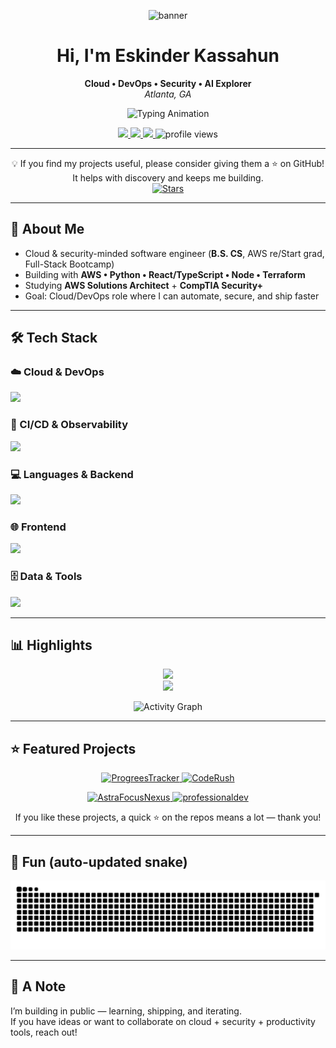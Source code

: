 <!-- Animated banner -->
<p align="center">
  <img src="https://capsule-render.vercel.app/api?type=waving&height=200&color=0:00e5ff,100:7c4dff&text=Eskinder%20Kassahun&fontSize=40&fontColor=ffffff&animation=fadeIn" alt="banner" />
</p>

<h1 align="center">Hi, I'm Eskinder Kassahun</h1>
<p align="center">
  <b>Cloud • DevOps • Security • AI Explorer</b><br/>
  <i>Atlanta, GA</i>
</p>

<!-- Typing animation -->
<p align="center">
  <img src="https://readme-typing-svg.demolab.com?font=Fira+Code&size=22&pause=1200&color=00E5FF&center=true&vCenter=true&width=700&lines=Cloud+Engineer;DevOps+Engineer;AI+Security+Explorer;Full+Stack+Developer" alt="Typing Animation" />
</p>

<!-- Social -->
<p align="center">
  <a href="https://linkedin.com/in/eskinder-kassahun">
    <img src="https://img.shields.io/badge/LinkedIn-0077B5?logo=linkedin&logoColor=white&style=for-the-badge" />
  </a>
  <a href="mailto:eskewabe185@gmail.com">
    <img src="https://img.shields.io/badge/Email-D14836?logo=gmail&logoColor=white&style=for-the-badge" />
  </a>
  <a href="https://eskinder185.github.io/eportfolio">
    <img src="https://img.shields.io/badge/Portfolio-14f195?style=for-the-badge&logo=vercel&logoColor=white" />
  </a>
  <img src="https://komarev.com/ghpvc/?username=Eskinder185&style=for-the-badge&color=00e5ff" alt="profile views"/>
</p>

---

<p align="center">
  💡 If you find my projects useful, please consider giving them a ⭐ on GitHub!  
  It helps with discovery and keeps me building.
  <br/>
  <a href="https://github.com/Eskinder185?tab=repositories">
    <img src="https://img.shields.io/github/stars/Eskinder185?style=social" alt="Stars" />
  </a>
</p>

---

## 👋 About Me
- Cloud & security-minded software engineer (**B.S. CS**, AWS re/Start grad, Full-Stack Bootcamp)
- Building with **AWS • Python • React/TypeScript • Node • Terraform**
- Studying **AWS Solutions Architect** + **CompTIA Security+**
- Goal: Cloud/DevOps role where I can automate, secure, and ship faster

---

## 🛠 Tech Stack
### ☁️ Cloud & DevOps
<p><img src="https://skillicons.dev/icons?i=aws,terraform,docker,kubernetes,linux" /></p>

### 🧪 CI/CD & Observability
<p><img src="https://skillicons.dev/icons?i=githubactions,bash,prometheus,grafana" /></p>

### 💻 Languages & Backend
<p><img src="https://skillicons.dev/icons?i=python,nodejs,express,java,cpp" /></p>

### 🌐 Frontend
<p><img src="https://skillicons.dev/icons?i=react,typescript,html,css" /></p>

### 🗄️ Data & Tools
<p><img src="https://skillicons.dev/icons?i=mongodb,postgres,git,postman" /></p>

---

## 📊 Highlights
<div align="center">
  <img src="https://streak-stats.demolab.com?user=Eskinder185&theme=tokyonight&hide_border=true" height="165" />
</div>

<div align="center">
  <img src="https://github-readme-stats.vercel.app/api/top-langs/?username=Eskinder185&layout=compact&theme=tokyonight&cache_seconds=86400" height="165" />
</div>

<!-- Activity graph -->
<p align="center">
  <img src="https://github-readme-activity-graph.vercel.app/graph?username=Eskinder185&bg_color=0d1117&color=00e5ff&line=7c4dff&point=14f195&area=true&hide_border=true" alt="Activity Graph" />
</p>

---

## ⭐ Featured Projects

<p align="center">
  <a href="https://eskinder185.github.io/ProgreesTracker/" title="ProgreesTracker — live demo">
    <img alt="ProgreesTracker" src="https://github-readme-stats.vercel.app/api/pin/?username=Eskinder185&repo=ProgreesTracker&theme=tokyonight" />
  </a>
  <a href="https://eskinder185.github.io/CodeRush/" title="CodeRush — live demo">
    <img alt="CodeRush" src="https://github-readme-stats.vercel.app/api/pin/?username=Eskinder185&repo=CodeRush&theme=tokyonight" />
  </a>
</p>

<p align="center">
  <a href="https://eskinder185.github.io/AstraFocusNexus/" title="AstraFocusNexus — live demo">
    <img alt="AstraFocusNexus" src="https://github-readme-stats.vercel.app/api/pin/?username=Eskinder185&repo=AstraFocusNexus&theme=tokyonight" />
  </a>
  <a href="https://eskinder185.github.io/professionaldev/" title="professionaldev — live demo">
    <img alt="professionaldev" src="https://github-readme-stats.vercel.app/api/pin/?username=Eskinder185&repo=professionaldev&theme=tokyonight" />
  </a>
</p>

<p align="center">
  If you like these projects, a quick ⭐ on the repos means a lot — thank you!
</p>


---

## 🐍 Fun (auto-updated snake)
<p align="center">
  <img src="https://raw.githubusercontent.com/Eskinder185/Eskinder185/output/github-contribution-grid-snake.svg" alt="Snake animation"/>
</p>

---

## 💬 A Note
I’m building in public — learning, shipping, and iterating.  
If you have ideas or want to collaborate on cloud + security + productivity tools, reach out!





